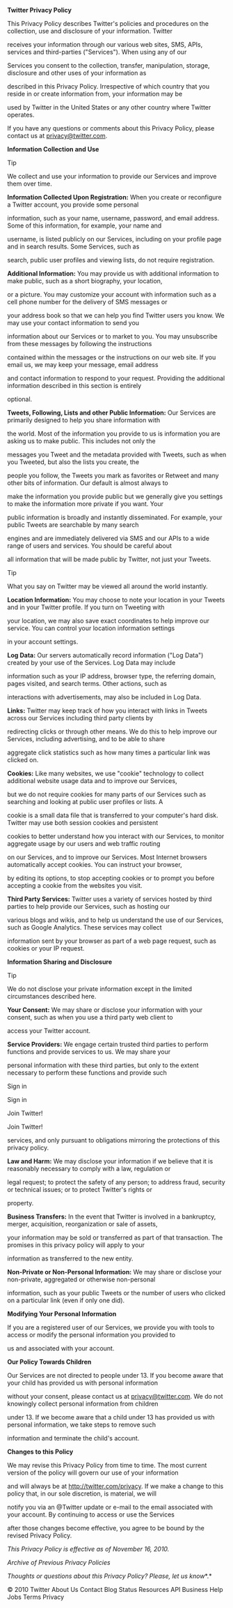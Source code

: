
**Twitter Privacy Policy**


This Privacy Policy describes Twitter's policies and procedures on the collection, use and disclosure of your information. Twitter


receives your information through our various web sites, SMS, APIs, services and third-parties ("Services"). When using any of our


Services you consent to the collection, transfer, manipulation, storage, disclosure and other uses of your information as


described in this Privacy Policy. Irrespective of which country that you reside in or create information from, your information may be


used by Twitter in the United States or any other country where Twitter operates.


If you have any questions or comments about this Privacy Policy, please contact us at privacy@twitter.com.


**Information Collection and Use**


Tip


 We collect and use your information to provide our Services and improve them over time.


**Information Collected Upon Registration:** When you create or reconfigure a Twitter account, you provide some personal


information, such as your name, username, password, and email address. Some of this information, for example, your name and


username, is listed publicly on our Services, including on your profile page and in search results. Some Services, such as


search, public user profiles and viewing lists, do not require registration.


**Additional Information:** You may provide us with additional information to make public, such as a short biography, your location,


or a picture. You may customize your account with information such as a cell phone number for the delivery of SMS messages or


your address book so that we can help you find Twitter users you know. We may use your contact information to send you


information about our Services or to market to you. You may unsubscribe from these messages by following the instructions


contained within the messages or the instructions on our web site. If you email us, we may keep your message, email address


and contact information to respond to your request. Providing the additional information described in this section is entirely


optional.


**Tweets, Following, Lists and other Public Information:** Our Services are primarily designed to help you share information with


the world. Most of the information you provide to us is information you are asking us to make public. This includes not only the


messages you Tweet and the metadata provided with Tweets, such as when you Tweeted, but also the lists you create, the


people you follow, the Tweets you mark as favorites or Retweet and many other bits of information. Our default is almost always to


make the information you provide public but we generally give you settings to make the information more private if you want. Your


public information is broadly and instantly disseminated. For example, your public Tweets are searchable by many search


engines and are immediately delivered via SMS and our APIs to a wide range of users and services. You should be careful about


all information that will be made public by Twitter, not just your Tweets.


Tip


 What you say on Twitter may be viewed all around the world instantly.


**Location Information:** You may choose to note your location in your Tweets and in your Twitter profile. If you turn on Tweeting with


your location, we may also save exact coordinates to help improve our service. You can control your location information settings


in your account settings.


**Log Data:** Our servers automatically record information ("Log Data") created by your use of the Services. Log Data may include


information such as your IP address, browser type, the referring domain, pages visited, and search terms. Other actions, such as


interactions with advertisements, may also be included in Log Data.


**Links:** Twitter may keep track of how you interact with links in Tweets across our Services including third party clients by


redirecting clicks or through other means. We do this to help improve our Services, including advertising, and to be able to share


aggregate click statistics such as how many times a particular link was clicked on.


**Cookies:** Like many websites, we use "cookie" technology to collect additional website usage data and to improve our Services,


but we do not require cookies for many parts of our Services such as searching and looking at public user profiles or lists. A


cookie is a small data file that is transferred to your computer's hard disk. Twitter may use both session cookies and persistent


cookies to better understand how you interact with our Services, to monitor aggregate usage by our users and web traffic routing


on our Services, and to improve our Services. Most Internet browsers automatically accept cookies. You can instruct your browser,


by editing its options, to stop accepting cookies or to prompt you before accepting a cookie from the websites you visit.


**Third Party Services:** Twitter uses a variety of services hosted by third parties to help provide our Services, such as hosting our


various blogs and wikis, and to help us understand the use of our Services, such as Google Analytics. These services may collect


information sent by your browser as part of a web page request, such as cookies or your IP request.


**Information Sharing and Disclosure**


Tip 


We do not disclose your private information except in the limited circumstances described here.


**Your Consent:** We may share or disclose your information with your consent, such as when you use a third party web client to


access your Twitter account.


**Service Providers:** We engage certain trusted third parties to perform functions and provide services to us. We may share your


personal information with these third parties, but only to the extent necessary to perform these functions and provide such


Sign in


Sign in


Join Twitter!


Join Twitter!



services, and only pursuant to obligations mirroring the protections of this privacy policy.


**Law and Harm:** We may disclose your information if we believe that it is reasonably necessary to comply with a law, regulation or


legal request; to protect the safety of any person; to address fraud, security or technical issues; or to protect Twitter's rights or


property.


**Business Transfers:** In the event that Twitter is involved in a bankruptcy, merger, acquisition, reorganization or sale of assets,


your information may be sold or transferred as part of that transaction. The promises in this privacy policy will apply to your


information as transferred to the new entity.


**Non-Private or Non-Personal Information:** We may share or disclose your non-private, aggregated or otherwise non-personal


information, such as your public Tweets or the number of users who clicked on a particular link (even if only one did).


**Modifying Your Personal Information**


If you are a registered user of our Services, we provide you with tools to access or modify the personal information you provided to


us and associated with your account.


**Our Policy Towards Children**


Our Services are not directed to people under 13. If you become aware that your child has provided us with personal information


without your consent, please contact us at privacy@twitter.com. We do not knowingly collect personal information from children


under 13. If we become aware that a child under 13 has provided us with personal information, we take steps to remove such


information and terminate the child's account.


**Changes to this Policy**


We may revise this Privacy Policy from time to time. The most current version of the policy will govern our use of your information


and will always be at http://twitter.com/privacy. If we make a change to this policy that, in our sole discretion, is material, we will


notify you via an @Twitter update or e-mail to the email associated with your account. By continuing to access or use the Services


after those changes become effective, you agree to be bound by the revised Privacy Policy.


*This Privacy Policy is effective as of November 16, 2010.* 


*Archive of Previous Privacy Policies*


*Thoughts or questions about this Privacy Policy? Please,* *let us know**.*


© 2010 Twitter About Us Contact Blog Status Resources API Business Help Jobs Terms Privacy

